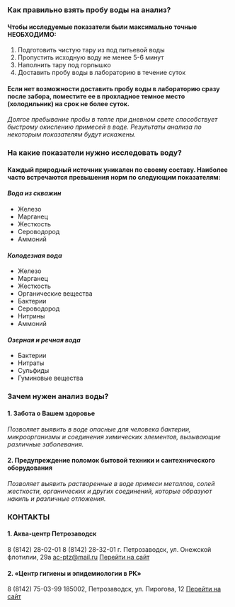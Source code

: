 ### Как правильно взять пробу воды на анализ?

#### Чтобы исследуемые показатели были максимально точные НЕОБХОДИМО:

1. Подготовить чистую тару из под питьевой воды
2. Пропустить исходную воду не менее 5-6 минут
3. Наполнить тару под горлышко
4. Доставить пробу воды в лабораторию в течение суток

#### Если нет возможности доставить пробу воды в лабораторию сразу после забора, поместите ее в прохладное темное место (холодильник) на срок не более суток.

_Долгое пребывание пробы в тепле при дневном свете способствует быстрому окислению примесей в воде. Результаты анализа по некоторым показателям будут искажены._

### На какие показатели нужно исследовать воду?

#### Каждый природный источник уникален по своему составу. Наиболее часто встречаются превышения норм по следующим показателям:

#### _Вода из скважин_

- Железо
- Марганец
- Жесткость
- Сероводород
- Аммоний

#### _Колодезная вода_

- Железо
- Марганец
- Жесткость
- Органические вещества
- Бактерии
- Сероводород
- Нитрины
- Аммоний

#### _Озерная и речная вода_

- Бактерии
- Нитраты
- Сульфиды
- Гуминовые вещества

### Зачем нужен анализ воды?

#### 1. Забота о Вашем здоровье

_Позволяет выявить в воде опасные для человека бактерии, микроорганизмы и соединения химических элементов, вызывающие различные заболевания._

#### 2. Предупреждение поломок бытовой техники и сантехнического оборудования

_Позволяет выявить растворенные в воде примеси металлов, солей жесткости, органических и других соединений, которые образуют накипь и различные отложения._

### КОНТАКТЫ

#### 1. Аква-центр Петрозаводск

8 (8142) 28-02-01
8 (8142) 28-32-01
г. Петрозаводск, ул. Онежской флотилии, 29а
ac-ptz@mail.ru
[Перейти на сайт](http://www.ac-ptz.ru/uslugy/analiz-vody-novyj/)

#### 2. «Центр гигиены и эпидемиологии в РК»

8 (8142) 75-03-99
185002, Петрозаводск, ул. Пирогова, 12
[Перейти на сайт](http://cge.onego.ru/services/services-laboratory-center.php?ELEMENT_ID=76)
